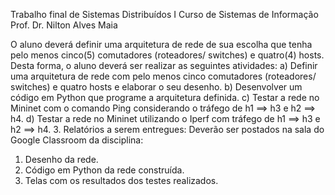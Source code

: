 Trabalho final de Sistemas Distribuídos I
Curso de Sistemas de Informação
Prof. Dr. Nilton Alves Maia

O aluno deverá definir uma arquitetura de rede de sua escolha que tenha pelo menos cinco(5) comutadores
(roteadores/ switches) e quatro(4) hosts. Desta forma, o aluno deverá ser realizar as seguintes atividades:
a) Definir uma arquitetura de rede com pelo menos cinco comutadores (roteadores/ switches) e quatro hosts e
elaborar o seu desenho.
b) Desenvolver um código em Python que programe a arquitetura definida.
c) Testar a rede no Mininet com o comando Ping considerando o tráfego de h1 ==> h3 e h2 ==> h4.
d) Testar a rede no Mininet utilizando o Iperf com tráfego de h1 ==> h3 e h2 ==> h4.
3. Relatórios a serem entregues:
Deverão ser postados na sala do Google Classroom da disciplina:
1) Desenho da rede.
2) Código em Python da rede construída.
3) Telas com os resultados dos testes realizados.
